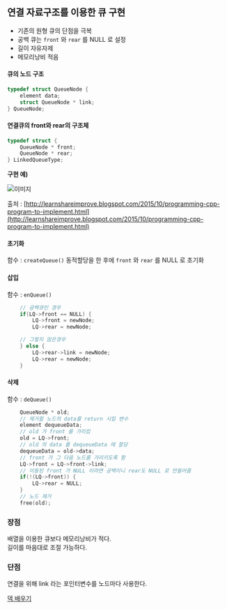 ## 연결 자료구조를 이용한 큐 구현

- 기존의 원형 큐의 단점을 극복
- 공백 큐는 `front` 와 `rear` 를 NULL 로 설정
- 길이 자유자제
- 메모리낭비 적음


#### 큐의 노드 구조
``` c
typedef struct QueueNode {
    element data;
    struct QueueNode * link;
} QueueNode;
```

#### 연결큐의 front와 rear의 구조체
``` c
typedef struct {
    QueueNode * front;
    QueueNode * rear;
} LinkedQueueType;
```


**구현 예)**

![이미지](http://1.bp.blogspot.com/-Cb5cQnnbwvk/ViKhgiDXP2I/AAAAAAAAA8o/LcII9oEehsY/s1600/linkedlist.gif)  

출처 : [http://learnshareimprove.blogspot.com/2015/10/programming-cpp-program-to-implement.html](http://learnshareimprove.blogspot.com/2015/10/programming-cpp-program-to-implement.html)

#### 초기화
함수 : `createQueue()`
동적할당을 한 후에 `front` 와 `rear` 를 NULL 로 초기화


#### 삽입
함수 : `enQueue()`  
``` c
    // 공백큐인 경우
    if(LQ->front == NULL) {
        LQ->front = newNode;
        LQ->rear = newNode;

    // 그렇지 않은경우
    } else {
        LQ->rear->link = newNode;
        LQ->rear = newNode;
    }
```

#### 삭제
함수 : `deQueue()`  
```c
    QueueNode * old;
    // 제거할 노드의 data를 return 시킬 변수
    element dequeueData;
    // old 가 front 를 가리킴
    old = LQ->front;
    // old 의 data 를 dequeueData 에 할당
    dequeueData = old->data;
    // front 가 그 다음 노드를 가리키도록 함
    LQ->front = LQ->front->link;
    // 이동된 front 가 NULL 이라면 공백이니 rear도 NULL 로 만들어줌
    if(!(LQ->front)) {
        LQ->rear = NULL;
    }
    // 노드 제거
    free(old);
```


### 장점
배열을 이용한 큐보다 메모리낭비가 적다.  
길이를 마음대로 조절 가능하다.

### 단점
연결을 위해 link 라는 포인터변수를 노드마다 사용한다.


[덱 배우기](https://github.com/heecheolman/TIL/tree/master/dataStructure/Queue/Dequeue)
